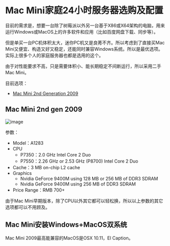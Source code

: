 # Mac Mini家庭24小时服务器选购及配置

目前的需求是，想要一台除了树莓派以外另一台基于X86或X64架构的电脑，用来运行Windows或MacOS上的许多软件和应用（比如百度网盘下载、同步等）。

但是单买一台PC机体积太大，迷你PC机又是良莠不齐。所以考虑到了直接买Mac Mini又便宜、构造又好又稳定，还能同时兼容Windows系统。所以是最优选项。实际上很多个人的家庭服务器也都是选用的这个。

由于对性能要求不高，只是需要体积小、能长期稳定不间断运行，所以采用二手Mac Mini。

目前选项：
- [Mac Mini 2nd Generation 2009](https://www.wikiwand.com/en/Mac_Mini#/2nd_generation_(Intel-based))

## Mac Mini 2nd gen 2009

![image](https://user-images.githubusercontent.com/14041622/48900779-509c7e00-ee8e-11e8-811b-313696de403d.png)

参数：
- Model：A1283
- CPU
    - P7350：2.0 GHz Intel Core 2 Duo
    - P7550：2.26 GHz or 2.53 GHz (P8700) Intel Core 2 Duo
- Cache：3 MB on-chip L2 cache
- Graphics
    - Nvidia GeForce 9400M using 128 MB or 256 MB of DDR3 SDRAM
    - Nvidia GeForce 9400M using 256 MB of DDR3 SDRAM
- Price Range：RMB 700+

由于Mac Mini早期版本，除了CPU以外其它都可以轻松换，所以以上参数的其它选项都可以不用顾及。



## Mac Mini安装Windows+MacOS双系统

Mac Mini 2009最高能兼容的MacOS是OSX 10.11，El Caption。